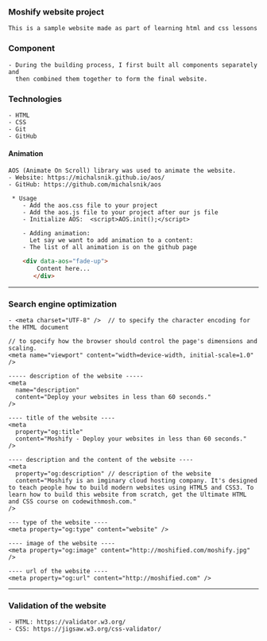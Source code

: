 ### Moshify website project
    This is a sample website made as part of learning html and css lessons
    
### Component 
    - During the building process, I first built all components separately and
      then combined them together to form the final website.

### Technologies
    - HTML
    - CSS
    - Git
    - GitHub
#### Animation
    AOS (Animate On Scroll) library was used to animate the website.
    - Website: https://michalsnik.github.io/aos/
    - GitHub: https://github.com/michalsnik/aos

     * Usage
        - Add the aos.css file to your project
        - Add the aos.js file to your project after our js file
        - Initialize AOS:  <script>AOS.init();</script>
        
        - Adding animation:
          Let say we want to add animation to a content:
        - The list of all animation is on the github page
       
```html
    <div data-aos="fade-up">
        Content here...
       </div>
```
---
### Search engine optimization

    - <meta charset="UTF-8" />  // to specify the character encoding for the HTML document

    // to specify how the browser should control the page's dimensions and scaling.
    <meta name="viewport" content="width=device-width, initial-scale=1.0" /> 

    ----- description of the website -----
    <meta
      name="description"
      content="Deploy your websites in less than 60 seconds." 
    />

    ---- title of the website ----
    <meta
      property="og:title"
      content="Moshify - Deploy your websites in less than 60 seconds." 
    />

    ---- description and the content of the website ----
    <meta
      property="og:description" // description of the website
      content="Moshify is an imginary cloud hosting company. It's designed to teach people how to build modern websites using HTML5 and CSS3. To learn how to build this website from scratch, get the Ultimate HTML and CSS course on codewithmosh.com."
    />

    --- type of the website ----
    <meta property="og:type" content="website" /> 
    
    ---- image of the website ----
    <meta property="og:image" content="http://moshified.com/moshify.jpg" /> 

    ---- url of the website ----
    <meta property="og:url" content="http://moshified.com" />
---
### Validation of the website
    - HTML: https://validator.w3.org/
    - CSS: https://jigsaw.w3.org/css-validator/
